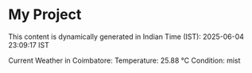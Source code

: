 # My Project

This content is dynamically generated in Indian Time (IST): 2025-06-04 23:09:17 IST


Current Weather in Coimbatore:
Temperature: 25.88 °C
Condition: mist
